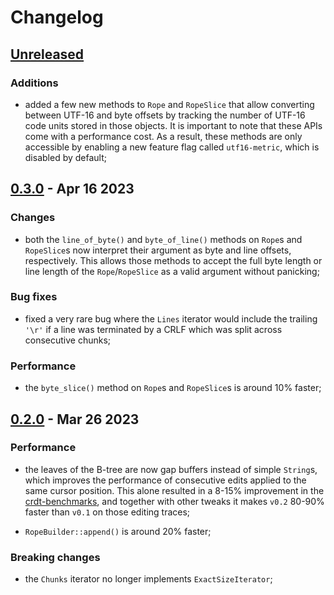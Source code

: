 # Changelog

## [Unreleased]

### Additions

- added a few new methods to `Rope` and `RopeSlice` that allow converting
  between UTF-16 and byte offsets by tracking the number of UTF-16 code units
  stored in those objects. It is important to note that these APIs come with a
  performance cost. As a result, these methods are only accessible by enabling
  a new feature flag called `utf16-metric`, which is disabled by default;

## [0.3.0] - Apr 16 2023

### Changes

- both the `line_of_byte()` and `byte_of_line()` methods on `Rope`s and
  `RopeSlice`s now interpret their argument as byte and line offsets,
  respectively. This allows those methods to accept the full byte length or
  line length of the `Rope`/`RopeSlice` as a valid argument without panicking;

### Bug fixes

- fixed a very rare bug where the `Lines` iterator would include the trailing
  `'\r'` if a line was terminated by a CRLF which was split across consecutive
  chunks;

### Performance

- the `byte_slice()` method on `Rope`s and `RopeSlice`s is around 10% faster;


## [0.2.0] - Mar 26 2023

### Performance

- the leaves of the B-tree are now gap buffers instead of simple `String`s,
  which improves the performance of consecutive edits applied to the same
  cursor position. This alone resulted in a 8-15% improvement in the
  [crdt-benchmarks](https://github.com/josephg/crdt-benchmarks), and together
  with other tweaks it makes `v0.2` 80-90% faster than `v0.1` on those editing
  traces;

- `RopeBuilder::append()` is around 20% faster;

### Breaking changes

- the `Chunks` iterator no longer implements `ExactSizeIterator`;

[Unreleased]: https://github.com/nomad/crop/compare/v0.3.0...HEAD
[0.3.0]: https://github.com/nomad/crop/compare/v0.2.0...v0.3.0
[0.2.0]: https://github.com/nomad/crop/compare/v0.1.0...v0.2.0
